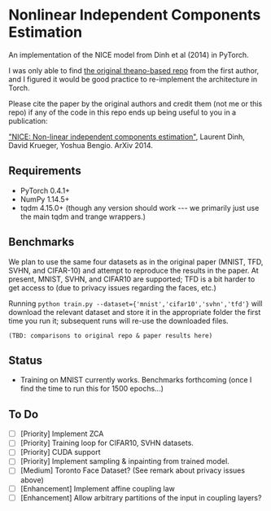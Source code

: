 Nonlinear Independent Components Estimation
===========================================

An implementation of the NICE model from Dinh et al (2014) in PyTorch.

I was only able to find [the original theano-based repo](https://github.com/laurent-dinh/nice) from the first author,
and I figured it would be good practice to re-implement the architecture in Torch.

Please cite the paper by the original authors and credit them (not me or this repo) if any of the code in this repo
ends up being useful to you in a publication:

["NICE: Non-linear independent components estimation"](http://arxiv.org/abs/1410.8516), Laurent Dinh, David Krueger, Yoshua Bengio. ArXiv 2014.


Requirements
------------
* PyTorch 0.4.1+
* NumPy 1.14.5+
* tqdm 4.15.0+ (though any version should work --- we primarily just use the main tqdm and trange wrappers.)


Benchmarks
----------
We plan to use the same four datasets as in the original paper (MNIST, TFD, SVHN, and CIFAR-10) and attempt to reproduce the results in the paper. At present, MNIST, SVHN, and CIFAR10 are supported; TFD is a bit harder to get access to (due to privacy issues regarding the faces, etc.)

Running `python train.py --dataset={'mnist','cifar10','svhn','tfd'}` will download the relevant dataset and store it in
the appropriate folder the first time you run it; subsequent runs will re-use the downloaded files.

`(TBD: comparisons to original repo & paper results here)`


Status
------
* Training on MNIST currently works. Benchmarks forthcoming (once I find the time to run this for 1500 epochs...)

To Do
-----
+ [ ] [Priority] Implement ZCA
+ [ ] [Priority] Training loop for CIFAR10, SVHN datasets.
+ [ ] [Priority] CUDA support
+ [ ] [Priority] Implement sampling & inpainting from trained model.
+ [ ] [Medium] Toronto Face Dataset? (See remark about privacy issues above)
+ [ ] [Enhancement] Implement affine coupling law
+ [ ] [Enhancement] Allow arbitrary partitions of the input in coupling layers?
